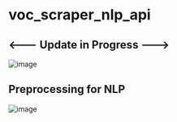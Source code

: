 # voc_scraper_nlp_api

## <--- Update in Progress ---> 

![image](https://github.com/kwoolaid725/voc_scraper_nlp_api/assets/107806433/d317d006-7014-4330-b416-0ead6b00c8dc)








## Preprocessing for NLP 

![image](https://github.com/kwoolaid725/voc_scraper_nlp_api/assets/107806433/9dea1fa1-b2c8-43ec-87fc-bfd579827e37)

